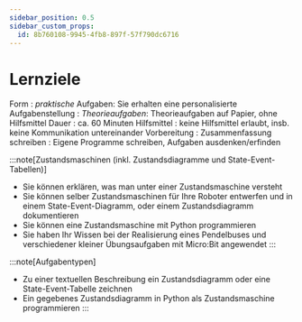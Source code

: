 ```yaml
---
sidebar_position: 0.5
sidebar_custom_props:
  id: 8b760108-9945-4fb8-897f-57f790dc6716
---
```

# Lernziele

Form
: *praktische* Aufgaben: Sie erhalten eine personalisierte Aufgabenstellung
: *Theorieaufgaben*: Theorieaufgaben auf Papier, ohne Hilfsmittel
Dauer
: ca. 60 Minuten
Hilfsmittel
: keine Hilfsmittel erlaubt, insb. keine Kommunikation untereinander
Vorbereitung
: Zusammenfassung schreiben
: Eigene Programme schreiben, Aufgaben ausdenken/erfinden


:::note[Zustandsmaschinen (inkl. Zustandsdiagramme und State-Event-Tabellen)]
- Sie können erklären, was man unter einer Zustandsmaschine versteht
- Sie können selber Zustandsmaschinen für Ihre Roboter entwerfen und in einem State-Event-Diagramm, oder einem Zustandsdiagramm dokumentieren
- Sie können eine Zustandsmaschine mit Python programmieren
- Sie haben Ihr Wissen bei der Realisierung eines Pendelbuses und verschiedener kleiner Übungsaufgaben mit Micro\:Bit angewendet
:::

:::note[Aufgabentypen]
- Zu einer textuellen Beschreibung ein Zustandsdiagramm oder eine State-Event-Tabelle zeichnen
- Ein gegebenes Zustandsdiagramm in Python als Zustandsmaschine programmieren
:::
